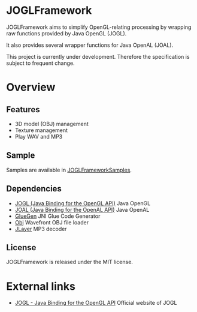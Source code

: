 # JOGLFramework

JOGLFramework aims to simplify OpenGL-relating processing by wrapping raw functions provided by Java OpenGL (JOGL).

It also provides several wrapper functions for Java OpenAL (JOAL).

This project is currently under development. Therefore the specification is subject to frequent change.

# Overview

## Features

- 3D model (OBJ) management
- Texture management
- Play WAV and MP3

## Sample

Samples are available in [JOGLFrameworkSamples](https://github.com/Dabasan/JOGLFrameworkSamples).

## Dependencies

- [JOGL (Java Binding for the OpenGL API)](https://github.com/sgothel/jogl)
  Java OpenGL
- [JOAL (Java Binding for the OpenAL API)](https://github.com/sgothel/joal)
  Java OpenAL
- [GlueGen](https://github.com/sgothel/gluegen)
  JNI Glue Code Generator
- [Obj](https://github.com/javagl/Obj)
  Wavefront OBJ file loader
- [JLayer](https://github.com/pdudits/soundlibs/tree/master/jlayer)
  MP3 decoder

## License

JOGLFramework is released under the MIT license.

# External links

- [JOGL - Java Binding for the OpenGL API](https://jogamp.org/jogl/www/)
  Official website of JOGL

